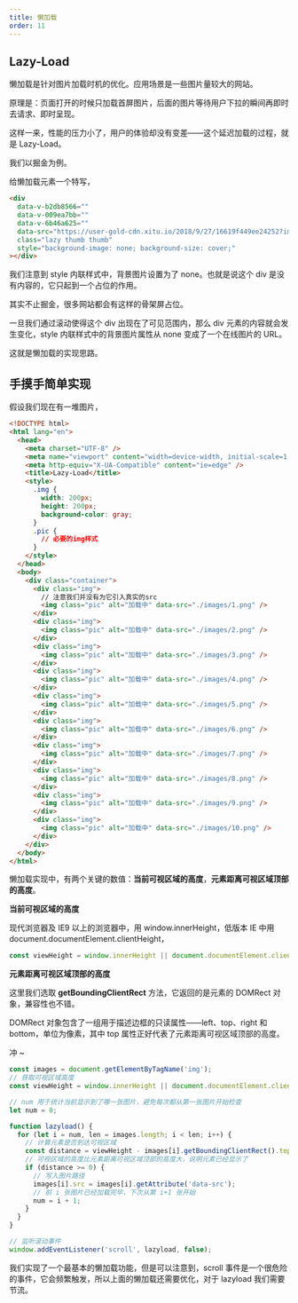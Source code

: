 ```yaml
---
title: 懒加载
order: 11
---
```


## Lazy-Load

懒加载是针对图片加载时机的优化。应用场景是一些图片量较大的网站。

原理是：页面打开的时候只加载首屏图片，后面的图片等待用户下拉的瞬间再即时去请求、即时呈现。

这样一来，性能的压力小了，用户的体验却没有变差——这个延迟加载的过程，就是 Lazy-Load。

我们以掘金为例。

给懒加载元素一个特写，

```html
<div
  data-v-b2db8566=""
  data-v-009ea7bb=""
  data-v-6b46a625=""
  data-src="https://user-gold-cdn.xitu.io/2018/9/27/16619f449ee24252?imageView2/1/w/120/h/120/q/85/format/webp/interlace/1"
  class="lazy thumb thumb"
  style="background-image: none; background-size: cover;"
></div>
```

我们注意到 style 内联样式中，背景图片设置为了 none。也就是说这个 div 是没有内容的，它只起到一个占位的作用。

其实不止掘金，很多网站都会有这样的骨架屏占位。

一旦我们通过滚动使得这个 div 出现在了可见范围内，那么 div 元素的内容就会发生变化，style 内联样式中的背景图片属性从 none 变成了一个在线图片的 URL。

这就是懒加载的实现思路。

## 手摸手简单实现

假设我们现在有一堆图片，

```html
<!DOCTYPE html>
<html lang="en">
  <head>
    <meta charset="UTF-8" />
    <meta name="viewport" content="width=device-width, initial-scale=1.0" />
    <meta http-equiv="X-UA-Compatible" content="ie=edge" />
    <title>Lazy-Load</title>
    <style>
      .img {
        width: 200px;
        height: 200px;
        background-color: gray;
      }
      .pic {
        // 必要的img样式
      }
    </style>
  </head>
  <body>
    <div class="container">
      <div class="img">
        // 注意我们并没有为它引入真实的src
        <img class="pic" alt="加载中" data-src="./images/1.png" />
      </div>
      <div class="img">
        <img class="pic" alt="加载中" data-src="./images/2.png" />
      </div>
      <div class="img">
        <img class="pic" alt="加载中" data-src="./images/3.png" />
      </div>
      <div class="img">
        <img class="pic" alt="加载中" data-src="./images/4.png" />
      </div>
      <div class="img">
        <img class="pic" alt="加载中" data-src="./images/5.png" />
      </div>
      <div class="img">
        <img class="pic" alt="加载中" data-src="./images/6.png" />
      </div>
      <div class="img">
        <img class="pic" alt="加载中" data-src="./images/7.png" />
      </div>
      <div class="img">
        <img class="pic" alt="加载中" data-src="./images/8.png" />
      </div>
      <div class="img">
        <img class="pic" alt="加载中" data-src="./images/9.png" />
      </div>
      <div class="img">
        <img class="pic" alt="加载中" data-src="./images/10.png" />
      </div>
    </div>
  </body>
</html>
```

懒加载实现中，有两个关键的数值：**当前可视区域的高度**，**元素距离可视区域顶部的高度**。

**当前可视区域的高度**

现代浏览器及 IE9 以上的浏览器中，用 window.innerHeight，低版本 IE 中用 document.documentElement.clientHeight，

```js
const viewHeight = window.innerHeight || document.documentElement.clientHeight;
```

**元素距离可视区域顶部的高度**

这里我们选取 **getBoundingClientRect** 方法，它返回的是元素的 DOMRect 对象，兼容性也不错。

DOMRect 对象包含了一组用于描述边框的只读属性——left、top、right 和 bottom，单位为像素，其中 top 属性正好代表了元素距离可视区域顶部的高度。

冲 ~

```js
const images = document.getElementByTagName('img');
// 获取可视区域高度
const viewHeight = window.innerHeight || document.documentElement.clientHeight;

// num 用于统计当前显示到了哪一张图片，避免每次都从第一张图片开始检查
let num = 0;

function lazyload() {
  for (let i = num, len = images.length; i < len; i++) {
    // 计算元素是否到达可视区域
    const distance = viewHeight - images[i].getBoundingClientRect().top;
    // 可视区域的高度比元素距离可视区域顶部的高度大，说明元素已经显示了
    if (distance >= 0) {
      // 写入图片路径
      images[i].src = images[i].getAttribute('data-src');
      // 前 i 张图片已经加载完毕，下次从第 i+1 张开始
      num = i + 1;
    }
  }
}

// 监听滚动事件
window.addEventListener('scroll', lazyload, false);
```

我们实现了一个最基本的懒加载功能，但是可以注意到，scroll 事件是一个很危险的事件，它会频繁触发，所以上面的懒加载还需要优化，对于 lazyload 我们需要节流。
